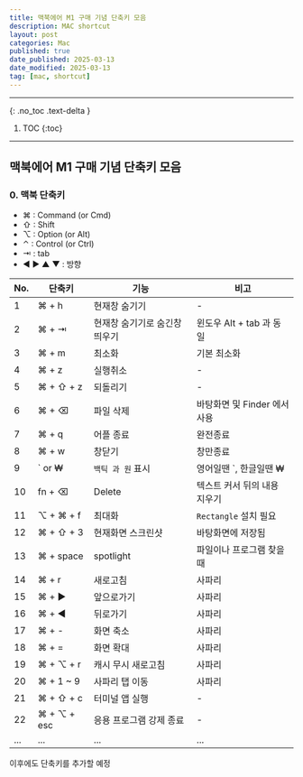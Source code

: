 ```yaml
---
title: 맥북에어 M1 구매 기념 단축키 모음
description: MAC shortcut
layout: post
categories: Mac
published: true
date_published: 2025-03-13
date_modified: 2025-03-13
tag: [mac, shortcut]
---
```

---
{: .no_toc .text-delta }

1. TOC
{:toc}
---

<!-- 글의 제목은 ##
    나머지 큰 제목은 ###
    이후 나머지는 3개이상 -->

## 맥북에어 M1 구매 기념 단축키 모음

### 0. 맥북 단축키

- ⌘ : Command (or Cmd)
- ⇧ : Shift
- ⌥ : Option (or Alt)
- ⌃ : Control (or Ctrl)
- ⇥ : tab
- ◀︎ ▶︎ ▲ ▼ : 방향

| No. | 단축키 | 기능 | 비고 |
| --- | --- | -- | -- |
| 1 | ⌘ + h | 현재창 숨기기 | - | 
| 2 | ⌘ + ⇥ | 현재창 숨기기로 숨긴창 띄우기 | 윈도우 Alt + tab 과 동일 |
| 3 | ⌘ + m | 최소화 | 기본 최소화 |
| 4 | ⌘ + z | 실행취소 | - |
| 5 | ⌘ + ⇧ + z | 되돌리기 | - |
| 6 | ⌘ + ⌫ | 파일 삭제 | 바탕화면 및 Finder 에서 사용 |
| 7 | ⌘ + q | 어플 종료 | 완전종료 |
| 8 | ⌘ + w | 창닫기 | 창만종료 |
| 9 | ` or ₩ | `백틱 과 원` 표시 | 영어일땐 `, 한글일땐 ₩ |
| 10 | fn + ⌫ | Delete | 텍스트 커서 뒤의 내용 지우기 |
| 11 | ⌥ + ⌘ + f | 최대화 | `Rectangle` 설치 필요 |
| 12 | ⌘ + ⇧ + 3 | 현재화면 스크린샷 | 바탕화면에 저장됨 |
| 13 | ⌘ + space | spotlight | 파일이나 프로그램 찾을때 |
| 14 | ⌘ + r | 새로고침 | 사파리 |
| 15 | ⌘ + ▶︎ | 앞으로가기 | 사파리 |
| 16 | ⌘ + ◀︎ | 뒤로가기 | 사파리 |
| 17 | ⌘ + - | 화면 축소 | 사파리 |
| 18 | ⌘ + = | 화면 확대 | 사파리 |
| 19 | ⌘ + ⌥ + r | 캐시 무시 새로고침 | 사파리 |
| 20 | ⌘ + 1 ~ 9 | 사파리 탭 이동 | 사파리 |
| 21  | ⌘ + ⇧ + c | 터미널 앱 실행 | - |
| 22  | ⌘ + ⌥ + esc | 응용 프로그램 강제 종료 | - |
| ... | ... | ... | ... |

이후에도 단축키를 추가할 예정
